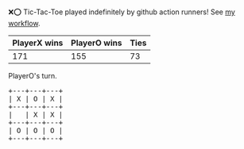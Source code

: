 :x::o: Tic-Tac-Toe played indefinitely by github action runners! See [my workflow](.github/workflows/play.yaml).

|PlayerX wins|PlayerO wins|Ties|
|-|-|-|
|171|155|73|

PlayerO's turn.

<pre>
+---+---+---+
| X | O | X |
+---+---+---+
|   | X | X |
+---+---+---+
| O | O | O |
+---+---+---+
</pre>